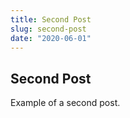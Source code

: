 ```yaml
---
title: Second Post
slug: second-post
date: "2020-06-01"
---
```


## Second Post

Example of a second post.
